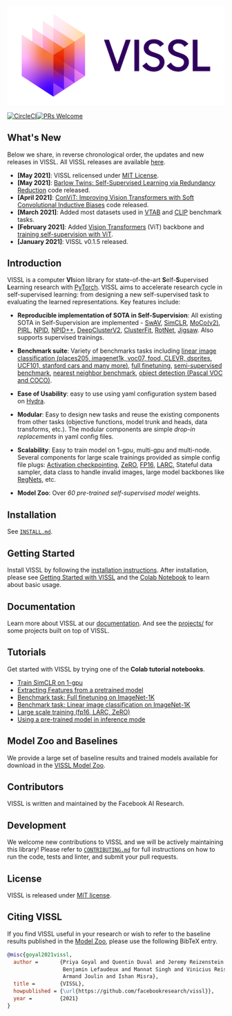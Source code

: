 <img src=".github/logo/Logo_Color_Light_BG.png" width="900"/>

[![CircleCI](https://circleci.com/gh/facebookresearch/vissl.svg?style=svg&circle-token=a0c1dfc4edf0ebe523700b95a563e74eb4d4e5a8)](https://circleci.com/gh/facebookresearch/vissl)[![PRs Welcome](https://img.shields.io/badge/PRs-welcome-brightgreen.svg)](https://github.com/facebookresearch/vissl/blob/master/.github/CONTRIBUTING.md)

## What's New
Below we share, in reverse chronological order, the updates and new releases in VISSL. All VISSL releases are available [here](https://github.com/facebookresearch/vissl/releases).

- **[May 2021]**: VISSL relicensed under [MIT License](LICENSE).
- **[May 2021]**: [Barlow Twins: Self-Supervised Learning via Redundancy Reduction](https://arxiv.org/abs/2103.03230) code released.
- **[April 2021]**: [ConViT: Improving Vision Transformers with Soft Convolutional Inductive Biases](https://arxiv.org/pdf/2103.10697.pdf) code released.
- **[March 2021]**: Added most datasets used in [VTAB](https://arxiv.org/pdf/1910.04867.pdf) and [CLIP](https://arxiv.org/abs/2103.00020) benchmark tasks.
- **[February 2021]**: Added [Vision Transformers](https://arxiv.org/pdf/2010.11929v1.pdf) (ViT) backbone and [training self-supervision with ViT](https://github.com/facebookresearch/vissl/tree/master/configs/config/pretrain/vision_transformer).
- **[January 2021]**: VISSL v0.1.5 released.

## Introduction
VISSL is a computer **VI**sion library for state-of-the-art **S**elf-**S**upervised **L**earning research with [PyTorch](https://pytorch.org). VISSL aims to accelerate research cycle in self-supervised learning: from designing a new self-supervised task to evaluating the learned representations. Key features include:

- **Reproducible implementation of SOTA in Self-Supervision**: All existing SOTA in Self-Supervision are implemented - [SwAV](https://arxiv.org/abs/2006.09882), [SimCLR](https://arxiv.org/abs/2002.05709), [MoCo(v2)](https://arxiv.org/abs/1911.05722), [PIRL](https://arxiv.org/abs/1912.01991), [NPID](https://arxiv.org/pdf/1805.01978.pdf), [NPID++](https://arxiv.org/abs/1912.01991), [DeepClusterV2](https://arxiv.org/abs/2006.09882), [ClusterFit](https://openaccess.thecvf.com/content_CVPR_2020/papers/Yan_ClusterFit_Improving_Generalization_of_Visual_Representations_CVPR_2020_paper.pdf), [RotNet](https://arxiv.org/abs/1803.07728), [Jigsaw](https://arxiv.org/abs/1603.09246). Also supports supervised trainings.

- **Benchmark suite**: Variety of benchmarks tasks including [linear image classification (places205, imagenet1k, voc07, food, CLEVR, dsprites, UCF101, stanford cars and many more)](https://github.com/facebookresearch/vissl/tree/master/configs/config/benchmark/linear_image_classification), [full finetuning](https://github.com/facebookresearch/vissl/tree/master/configs/config/benchmark/fulltune), [semi-supervised benchmark](https://github.com/facebookresearch/vissl/tree/master/configs/config/benchmark/semi_supervised), [nearest neighbor benchmark](https://github.com/facebookresearch/vissl/tree/master/configs/config/benchmark/nearest_neighbor), [object detection (Pascal VOC and COCO)](https://github.com/facebookresearch/vissl/tree/master/configs/config/benchmark/object_detection).

- **Ease of Usability**: easy to use using yaml configuration system based on [Hydra](https://github.com/facebookresearch/hydra).

- **Modular**: Easy to design new tasks and reuse the existing components from other tasks (objective functions, model trunk and heads, data transforms, etc.). The modular components are simple *drop-in replacements* in yaml config files.

- **Scalability**: Easy to train model on 1-gpu, multi-gpu and multi-node. Several components for large scale trainings provided as simple config file plugs: [Activation checkpointing](https://pytorch.org/docs/stable/checkpoint.html), [ZeRO](https://arxiv.org/abs/1910.02054), [FP16](https://nvidia.github.io/apex/amp.html#o1-mixed-precision-recommended-for-typical-use), [LARC](https://arxiv.org/abs/1708.03888), Stateful data sampler, data class to handle invalid images, large model backbones like [RegNets](https://arxiv.org/abs/2003.13678), etc.

- **Model Zoo**: Over *60 pre-trained self-supervised model* weights.

## Installation

See [`INSTALL.md`](https://github.com/facebookresearch/vissl/blob/master/INSTALL.md).

## Getting Started

Install VISSL by following the [installation instructions](https://github.com/facebookresearch/vissl/blob/master/INSTALL.md).
After installation, please see [Getting Started with VISSL](https://github.com/facebookresearch/vissl/blob/master/GETTING_STARTED.md) and the [Colab Notebook](https://colab.research.google.com/drive/1iigQmKL_DUuBLT6BqjrGXlW9ZIqKIFmt?usp=sharing) to learn about basic usage.

## Documentation

Learn more about VISSL at our [documentation](https://vissl.readthedocs.io). And see the [projects/](projects/) for some projects built on top of VISSL.

## Tutorials

Get started with VISSL by trying one of the **Colab tutorial notebooks**.

- [Train SimCLR on 1-gpu](https://colab.research.google.com/drive/1Rt3Plt3ph84i1A-eolLFafybwjrBFxYe?usp=sharing)
- [Extracting Features from a pretrained model](https://colab.research.google.com/drive/1EXZyW65lXBryWE2ZmC0bar2996KEiBZb?usp=sharing)
- [Benchmark task: Full finetuning on ImageNet-1K](https://colab.research.google.com/drive/1m1LUa-3vIR-rxwcm0QCrefc5S6PAY874?usp=sharing)
- [Benchmark task: Linear image classification on ImageNet-1K](https://colab.research.google.com/drive/1CCuZ50BN99JcOB6VEPytVi_i2tSMd7A3?usp=sharing)
- [Large scale training (fp16, LARC, ZeRO)](https://colab.research.google.com/drive/1fvZdRNUyHxMOaxuEO34x7XeGndzTUfIW?usp=sharing)
- [Using a pre-trained model in inference mode](https://colab.research.google.com/drive/1DkqGi9L47eWjA5j77EVEmbrktWBGoynN?usp=sharing)


## Model Zoo and Baselines
We provide a large set of baseline results and trained models available for download in the [VISSL Model Zoo](https://github.com/facebookresearch/vissl/blob/master/MODEL_ZOO.md).

## Contributors

VISSL is written and maintained by the Facebook AI Research.

## Development

We welcome new contributions to VISSL and we will be actively maintaining this library! Please refer to [`CONTRIBUTING.md`](./.github/CONTRIBUTING.md) for full instructions on how to run the code, tests and linter, and submit your pull requests.

## License

VISSL is released under [MIT license](LICENSE).

## Citing VISSL

If you find VISSL useful in your research or wish to refer to the baseline results published in the [Model Zoo](https://github.com/facebookresearch/vissl/blob/master/MODEL_ZOO.md), please use the following BibTeX entry.

```BibTeX
@misc{goyal2021vissl,
  author =       {Priya Goyal and Quentin Duval and Jeremy Reizenstein and Matthew Leavitt and Min Xu and
                  Benjamin Lefaudeux and Mannat Singh and Vinicius Reis and Mathilde Caron and Piotr Bojanowski and
                  Armand Joulin and Ishan Misra},
  title =        {VISSL},
  howpublished = {\url{https://github.com/facebookresearch/vissl}},
  year =         {2021}
}
```
